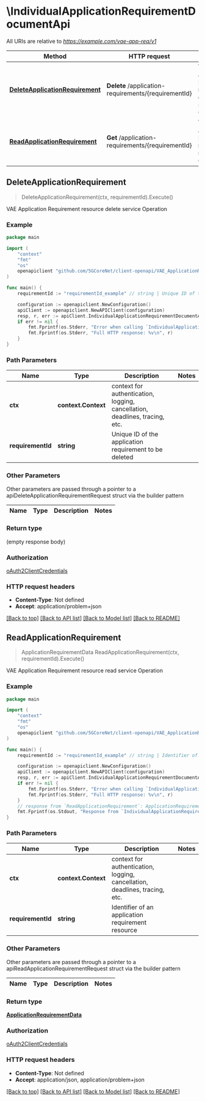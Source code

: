# \IndividualApplicationRequirementDocumentApi

All URIs are relative to *https://example.com/vae-app-req/v1*

Method | HTTP request | Description
------------- | ------------- | -------------
[**DeleteApplicationRequirement**](IndividualApplicationRequirementDocumentApi.md#DeleteApplicationRequirement) | **Delete** /application-requirements/{requirementId} | VAE Application Requirement resource delete service Operation
[**ReadApplicationRequirement**](IndividualApplicationRequirementDocumentApi.md#ReadApplicationRequirement) | **Get** /application-requirements/{requirementId} | VAE Application Requirement resource read service Operation



## DeleteApplicationRequirement

> DeleteApplicationRequirement(ctx, requirementId).Execute()

VAE Application Requirement resource delete service Operation

### Example

```go
package main

import (
    "context"
    "fmt"
    "os"
    openapiclient "github.com/5GCoreNet/client-openapi/VAE_ApplicationRequirement"
)

func main() {
    requirementId := "requirementId_example" // string | Unique ID of the application requirement to be deleted

    configuration := openapiclient.NewConfiguration()
    apiClient := openapiclient.NewAPIClient(configuration)
    resp, r, err := apiClient.IndividualApplicationRequirementDocumentApi.DeleteApplicationRequirement(context.Background(), requirementId).Execute()
    if err != nil {
        fmt.Fprintf(os.Stderr, "Error when calling `IndividualApplicationRequirementDocumentApi.DeleteApplicationRequirement``: %v\n", err)
        fmt.Fprintf(os.Stderr, "Full HTTP response: %v\n", r)
    }
}
```

### Path Parameters


Name | Type | Description  | Notes
------------- | ------------- | ------------- | -------------
**ctx** | **context.Context** | context for authentication, logging, cancellation, deadlines, tracing, etc.
**requirementId** | **string** | Unique ID of the application requirement to be deleted | 

### Other Parameters

Other parameters are passed through a pointer to a apiDeleteApplicationRequirementRequest struct via the builder pattern


Name | Type | Description  | Notes
------------- | ------------- | ------------- | -------------


### Return type

 (empty response body)

### Authorization

[oAuth2ClientCredentials](../README.md#oAuth2ClientCredentials)

### HTTP request headers

- **Content-Type**: Not defined
- **Accept**: application/problem+json

[[Back to top]](#) [[Back to API list]](../README.md#documentation-for-api-endpoints)
[[Back to Model list]](../README.md#documentation-for-models)
[[Back to README]](../README.md)


## ReadApplicationRequirement

> ApplicationRequirementData ReadApplicationRequirement(ctx, requirementId).Execute()

VAE Application Requirement resource read service Operation

### Example

```go
package main

import (
    "context"
    "fmt"
    "os"
    openapiclient "github.com/5GCoreNet/client-openapi/VAE_ApplicationRequirement"
)

func main() {
    requirementId := "requirementId_example" // string | Identifier of an application requirement resource

    configuration := openapiclient.NewConfiguration()
    apiClient := openapiclient.NewAPIClient(configuration)
    resp, r, err := apiClient.IndividualApplicationRequirementDocumentApi.ReadApplicationRequirement(context.Background(), requirementId).Execute()
    if err != nil {
        fmt.Fprintf(os.Stderr, "Error when calling `IndividualApplicationRequirementDocumentApi.ReadApplicationRequirement``: %v\n", err)
        fmt.Fprintf(os.Stderr, "Full HTTP response: %v\n", r)
    }
    // response from `ReadApplicationRequirement`: ApplicationRequirementData
    fmt.Fprintf(os.Stdout, "Response from `IndividualApplicationRequirementDocumentApi.ReadApplicationRequirement`: %v\n", resp)
}
```

### Path Parameters


Name | Type | Description  | Notes
------------- | ------------- | ------------- | -------------
**ctx** | **context.Context** | context for authentication, logging, cancellation, deadlines, tracing, etc.
**requirementId** | **string** | Identifier of an application requirement resource | 

### Other Parameters

Other parameters are passed through a pointer to a apiReadApplicationRequirementRequest struct via the builder pattern


Name | Type | Description  | Notes
------------- | ------------- | ------------- | -------------


### Return type

[**ApplicationRequirementData**](ApplicationRequirementData.md)

### Authorization

[oAuth2ClientCredentials](../README.md#oAuth2ClientCredentials)

### HTTP request headers

- **Content-Type**: Not defined
- **Accept**: application/json, application/problem+json

[[Back to top]](#) [[Back to API list]](../README.md#documentation-for-api-endpoints)
[[Back to Model list]](../README.md#documentation-for-models)
[[Back to README]](../README.md)

